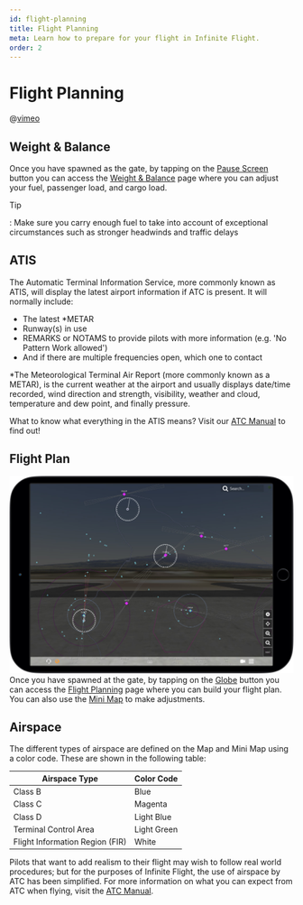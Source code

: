 ```yaml
---
id: flight-planning
title: Flight Planning
meta: Learn how to prepare for your flight in Infinite Flight.
order: 2
---
```



# Flight Planning        

@[vimeo](421199522)



## Weight & Balance

 

Once you have spawned as the gate, by tapping on the [Pause Screen](/guide/getting-started/pilot-user-interface/fly#fly-screen) button you can access the [Weight & Balance](/guide/getting-started/pilot-user-interface/pause-menu#weight-%26-balance) page where you can adjust your fuel, passenger load, and cargo load.



Tip

: Make sure you carry enough fuel to take into account of exceptional circumstances such as stronger headwinds and traffic delays



## ATIS

 

The Automatic Terminal Information Service, more commonly known as ATIS, will display the latest airport information if ATC is present. It will normally include:



- The latest *METAR
- Runway(s) in use
- REMARKS or NOTAMS to provide pilots with more information (e.g. 'No Pattern Work allowed')
- And if there are multiple frequencies open, which one to contact



*The Meteorological Terminal Air Report (more commonly known as a METAR), is the current weather at the airport and usually displays date/time recorded, wind direction and strength, visibility, weather and cloud, temperature and dew point, and finally pressure.



What to know what everything in the ATIS means? Visit our [ATC Manual](/guide/atc-manual/4.-atis/4.1-atis#4.1-atis) to find out!



## Flight Plan

![Map Screen](_images/manual/frames/flight-planning-map.jpg)
Once you have spawned at the gate, by tapping on the [Globe](/guide/getting-started/pilot-user-interface/fly#fly-screen) button you can access the [Flight Planning](/guide/getting-started/pilot-user-interface/flight-planning#flight-planning) page where you can build your flight plan. You can also use the [Mini Map](/guide/getting-started/pilot-user-interface/mini-map#mini-map) to make adjustments.



## Airspace 

The different types of airspace are defined on the Map and Mini Map using a color code. These are shown in the following table:


| Airspace Type                   | Color Code  |
| ------------------------------- | ----------- |
| Class B                         | Blue        |
| Class C                         | Magenta     |
| Class D                         | Light Blue  |
| Terminal Control Area           | Light Green |
| Flight Information Region (FIR) | White       |

Pilots that want to add realism to their flight may wish to follow real world procedures; but for the purposes of Infinite Flight, the use of airspace by ATC has been simplified. For more information on what you can expect from ATC when flying, visit the [ATC Manual](/guide/atc-manual/5.-airspace/5.1-airspace#5.1-airspace).
